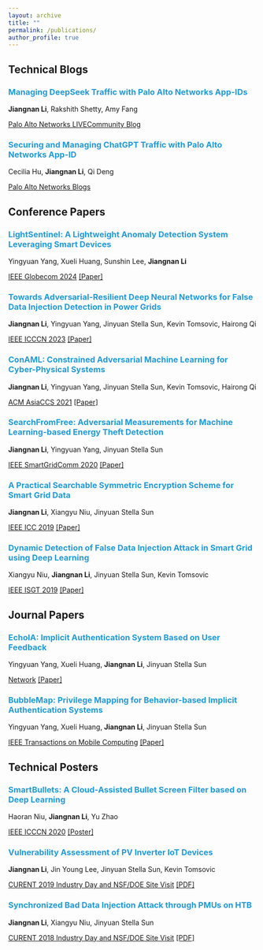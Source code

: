 ```yaml
---
layout: archive
title: ""
permalink: /publications/
author_profile: true
---
```


## Technical Blogs

### <span style="color:#229ad5">Managing DeepSeek Traffic with Palo Alto Networks App-IDs</span>
<b>Jiangnan Li</b>, Rakshith Shetty, Amy Fang

[Palo Alto Networks LIVECommunity Blog](https://live.paloaltonetworks.com/t5/community-blogs/managing-deepseek-traffic-with-palo-alto-networks-app-ids/ba-p/1224265) 


### <span style="color:#229ad5">Securing and Managing ChatGPT Traffic with Palo Alto Networks App-ID</span>
Cecilia Hu, <b>Jiangnan Li</b>, Qi Deng

[Palo Alto Networks Blogs](https://www.paloaltonetworks.com/blog/2023/05/securing-and-managing-chatgpt-traffic/) 


## Conference Papers

### <span style="color:#229ad5">LightSentinel: A Lightweight Anomaly Detection System Leveraging Smart Devices</span>
Yingyuan Yang, Xueli Huang, Sunshin Lee, <b>Jiangnan Li</b>

[IEEE Globecom 2024](https://globecom2024.ieee-globecom.org/) [[Paper]](https://ieeexplore.ieee.org/abstract/document/10900940)

### <span style="color:#229ad5">Towards Adversarial-Resilient Deep Neural Networks for False Data Injection Detection in Power Grids</span>
<b>Jiangnan Li</b>, Yingyuan Yang, Jinyuan Stella Sun, Kevin Tomsovic, Hairong Qi

[IEEE ICCCN 2023](http://www.icccn.org/icccn23/index.html) [[Paper]](https://ieeexplore.ieee.org/document/10230180)


### <span style="color:#229ad5">ConAML: Constrained Adversarial Machine Learning for Cyber-Physical Systems</span>
<b>Jiangnan Li</b>, Yingyuan Yang, Jinyuan Stella Sun, Kevin Tomsovic, Hairong Qi

[ACM AsiaCCS 2021](https://asiaccs2021.comp.polyu.edu.hk/) [[Paper]](https://dl.acm.org/doi/10.1145/3433210.3437513)



### <span style="color:#229ad5">SearchFromFree: Adversarial Measurements for Machine Learning-based Energy Theft Detection</span>
<b>Jiangnan Li</b>, Yingyuan Yang, Jinyuan Stella Sun

[IEEE SmartGridComm 2020](https://sgc2020.ieee-smartgridcomm.org/index.html) [[Paper]](https://ieeexplore.ieee.org/document/9303013)

### <span style="color:#229ad5">A Practical Searchable Symmetric Encryption Scheme for Smart Grid Data</span>
<b>Jiangnan Li</b>, Xiangyu Niu, Jinyuan Stella Sun

[IEEE ICC 2019](https://icc2019.ieee-icc.org/index.html) [[Paper]](https://ieeexplore.ieee.org/document/8761599)

### <span style="color:#229ad5">Dynamic Detection of False Data Injection Attack in Smart Grid using Deep Learning</span>
Xiangyu Niu, <b>Jiangnan Li</b>, Jinyuan Stella Sun, Kevin Tomsovic

[IEEE ISGT 2019](https://site.ieee.org/isgt-2019/) [[Paper]](https://ieeexplore.ieee.org/document/8791598)


## Journal Papers
### <span style="color:#229ad5">EchoIA: Implicit Authentication System Based on User Feedback</span>
Yingyuan Yang, Xueli Huang, <b>Jiangnan Li</b>, Jinyuan Stella Sun

[Network](https://www.mdpi.com/journal/network) [[Paper]](https://www.mdpi.com/2673-8732/2/1/13?type=check_update&version=1)

### <span style="color:#229ad5">BubbleMap: Privilege Mapping for Behavior-based Implicit Authentication Systems</span>
Yingyuan Yang, Xueli Huang, <b>Jiangnan Li</b>, Jinyuan Stella Sun

[IEEE Transactions on Mobile Computing](https://ieeexplore.ieee.org/xpl/RecentIssue.jsp?punumber=7755) [[Paper]](https://ieeexplore.ieee.org/abstract/document/9755035)



## Technical Posters
### <span style="color:#229ad5">SmartBullets: A Cloud-Assisted Bullet Screen Filter based on Deep Learning</span>
Haoran Niu, <b>Jiangnan Li</b>, Yu Zhao

[IEEE ICCCN 2020](http://www.icccn.org/icccn20/index.html) [[Poster]](https://ieeexplore.ieee.org/document/9209649)


### <span style="color:#229ad5">Vulnerability Assessment of PV Inverter IoT Devices</span>
<b>Jiangnan Li</b>, Jin Young Lee, Jinyuan Stella Sun, Kevin Tomsovic

[CURENT 2019 Industry Day and NSF/DOE Site Visit](https://curent.utk.edu/research/conferences/2019-site-visit/) [[PDF]](https://curent.utk.edu/2019SiteVisit/Li_Jiangnan_UTK_Sun_1.pdf)

### <span style="color:#229ad5">Synchronized Bad Data Injection Attack through PMUs on HTB</span>
<b>Jiangnan Li</b>, Xiangyu Niu, Jinyuan Stella Sun

[CURENT 2018 Industry Day and NSF/DOE Site Visit](https://curent.utk.edu/research/conferences/2018-site-visit/) [[PDF]](https://curent.utk.edu/2018SiteVisit/Li_Jiangnan_UTK_Sun_1.pdf)
